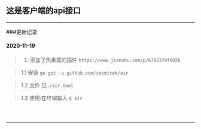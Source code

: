 ## 这是客户端的api接口
***************************
###更新记录
#### 2020-11-19
> 1. 添加了热重载的插件 `https://www.jianshu.com/p/6702379f602b`

> 1.1 安装 `go get -u github.com/cosmtrek/air`

> 1.2 文件  见`./air.toml`

> 1.3 使用:在终端输入 `$ air`
````text



````
***************************